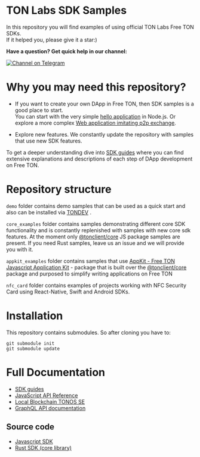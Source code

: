 # TON Labs SDK Samples

In this repository you will find examples of using official TON Labs Free TON SDKs.  
If it helped you, please give it a star:)


**Have a question? Get quick help in our channel:**

[![Channel on Telegram](https://img.shields.io/badge/chat-on%20telegram-9cf.svg)](https://t.me/ton_sdk) 

# Why you may need this repository?

- If you want to create your own DApp in Free TON, then SDK samples is a good place to start.  
  You can start with the very simple [hello application](/demo/hello) in Node.js.
  Or explore a more complex [Web application imitating p2p exchange](/demo/simple-web-app).

- Explore new features. 
  We constantly update the repository with samples that use new SDK features.   

To get a deeper understanding dive into [SDK guides](https://docs.ton.dev/86757ecb2/p/783f9d-about-sdk) where you can find extensive explanations and descriptions of each step of DApp development on Free TON.

# Repository structure

`demo` folder contains demo samples that can be used as a quick start and also can be installed via [TONDEV](https://github.com/tonlabs/tondev#install-demo-project) .

`core_examples` folder contains samples demonstrating different core SDK functionality and is constantly replenished with samples with new core sdk features. At the moment only [@tonclient/core](https://github.com/tonlabs/ton-client-js) JS package samples are present. If you need Rust samples, leave us an issue and we will provide you with it.

`appkit_examples` folder contains samples that use [AppKit - Free TON Javascript Application Kit](https://github.com/tonlabs/appkit-js) - package that is built over the [@tonclient/core](https://tonlabs.github.io/ton-client-js/) package and purposed to simplify writing applications on Free TON

`nfc_card` folder contains examples of projects working with NFC Security Card using React-Native, Swift and Android SDKs.

# Installation

This repository contains submodules. So after cloning you have to:

```shell
git submodule init
git submodule update
```

# Full Documentation 
* [SDK guides](https://docs.ton.dev/86757ecb2/p/783f9d-about-sdk)
* [JavaScript API Reference](https://tonlabs.github.io/ton-client-js/)
* [Local Blockchain TONOS SE](https://github.com/tonlabs/tonos-se)
* [GraphQL API documentation](https://docs.ton.dev/86757ecb2/p/793337-ton-os-api)

## Source code
* [Javascript SDK](http://github.com/tonlabs/ton-client-js "JS common library")
* [Rust SDK (core library)](https://github.com/tonlabs/ton-sdk "SDK Core library")
